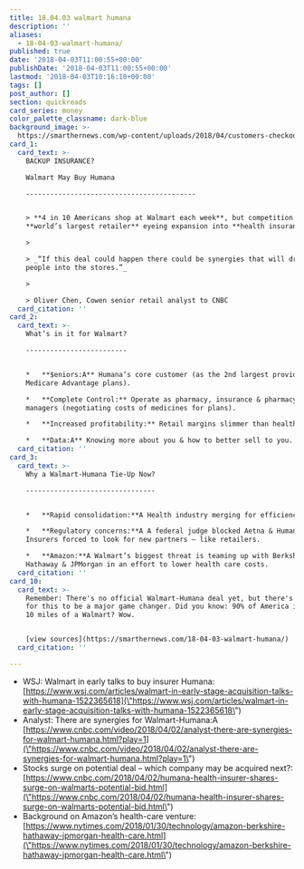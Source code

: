 ```yaml
---
title: 18.04.03 walmart humana
description: ''
aliases:
  - 18-04-03-walmart-humana/
published: true
date: '2018-04-03T11:00:55+00:00'
publishDate: '2018-04-03T11:00:55+00:00'
lastmod: '2018-04-03T10:16:10+00:00'
tags: []
post_author: []
section: quickreads
card_series: money
color_palette_classname: dark-blue
background_image: >-
  https://smarthernews.com/wp-content/uploads/2018/04/customers-checkout-after-shopping-walmarts-black-friday-event-on-thursday-nov-26-in-rogers-ark-scaled.jpg
card_1:
  card_text: >-
    BACKUP INSURANCE?  

    Walmart May Buy Humana

    ------------------------------------------


    > **4 in 10 Americans shop at Walmart each week**, but competition has theA
    **world’s largest retailer** eyeing expansion into **health insurance**.

    > 

    > _“If this deal could happen there could be synergies that will drive more
    people into the stores.”_

    > 

    > Oliver Chen, Cowen senior retail analyst to CNBC
  card_citation: ''
card_2:
  card_text: >-
    What’s in it for Walmart?

    -------------------------


    *   **$eniors:A** Humana’s core customer (as the 2nd largest provider of
    Medicare Advantage plans).

    *   **Complete Control:** Operate as pharmacy, insurance & pharmacy benefit
    managers (negotiating costs of medicines for plans).

    *   **Increased profitability:** Retail margins slimmer than health care.

    *   **Data:A** Knowing more about you & how to better sell to you.
  card_citation: ''
card_3:
  card_text: >-
    Why a Walmart-Humana Tie-Up Now?

    --------------------------------


    *   **Rapid consolidation:**A Health industry merging for efficiencies.

    *   **Regulatory concerns:**A A federal judge blocked Aetna & Humana merger.
    Insurers forced to look for new partners – like retailers.

    *   **Amazon:**A Walmart’s biggest threat is teaming up with Berkshire
    Hathaway & JPMorgan in an effort to lower health care costs.
  card_citation: ''
card_10:
  card_text: >-
    Remember: There's no official Walmart-Humana deal yet, but there's potential
    for this to be a major game changer. Did you know: 90% of America is within
    10 miles of a Walmart? Wow.


    [view sources](https://smarthernews.com/18-04-03-walmart-humana/)
  card_citation: ''

---
```

*   WSJ: Walmart in early talks to buy insurer Humana:  
    [https://www.wsj.com/articles/walmart-in-early-stage-acquisition-talks-with-humana-1522365618](\"https://www.wsj.com/articles/walmart-in-early-stage-acquisition-talks-with-humana-1522365618\")
*   Analyst: There are synergies for Walmart-Humana:A [https://www.cnbc.com/video/2018/04/02/analyst-there-are-synergies-for-walmart-humana.html?play=1](\"https://www.cnbc.com/video/2018/04/02/analyst-there-are-synergies-for-walmart-humana.html?play=1\")
*   Stocks surge on potential deal – which company may be acquired next?:  
    [https://www.cnbc.com/2018/04/02/humana-health-insurer-shares-surge-on-walmarts-potential-bid.html](\"https://www.cnbc.com/2018/04/02/humana-health-insurer-shares-surge-on-walmarts-potential-bid.html\")
*   Background on Amazon’s health-care venture: [https://www.nytimes.com/2018/01/30/technology/amazon-berkshire-hathaway-jpmorgan-health-care.html](\"https://www.nytimes.com/2018/01/30/technology/amazon-berkshire-hathaway-jpmorgan-health-care.html\")